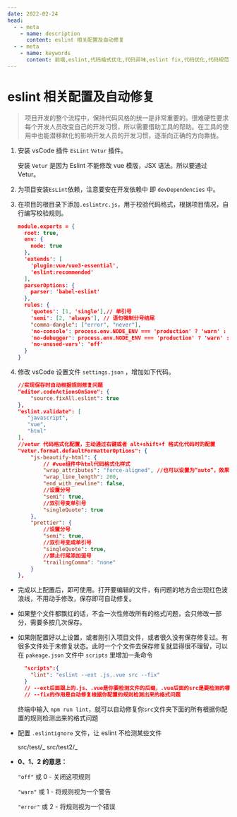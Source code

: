 ```yaml
---
date: 2022-02-24
head:
  - - meta
    - name: description
      content: eslint 相关配置及自动修复
  - - meta
    - name: keywords
      content: 前端,eslint,代码格式优化,代码异味,eslint fix,代码优化,代码规范
---
```


# eslint 相关配置及自动修复

> 项目开发的整个流程中，保持代码风格的统一是非常重要的。很难硬性要求每个开发人员改变自己的开发习惯，所以需要借助工具的帮助。在工具的使用中也能潜移默化的影响开发人员的开发习惯，逐渐向正确的方向靠拢。

1. 安装 vsCode 插件 `EsLint` `Vetur` 插件。

   安装 `Vetur` 是因为 Eslint 不能修改 vue 模版，JSX 语法。所以要通过 Vetur。

2. 为项目安装`EsLint`依赖，注意要安在开发依赖中 即 `devDependencies` 中。

3. 在项目的根目录下添加`.eslintrc.js`，用于校验代码格式，根据项目情况，自行编写校验规则。

   ```json
   module.exports = {
     root: true,
     env: {
       node: true
     },
     'extends': [
       'plugin:vue/vue3-essential',
       'eslint:recommended'
     ],
     parserOptions: {
       parser: 'babel-eslint'
     },
     rules: {
       'quotes': [1, 'single'],// 单引号
       'semi': [2, 'always'], // 语句强制分号结尾
       "comma-dangle": ["error", "never"],
       'no-console': process.env.NODE_ENV === 'production' ? 'warn' : 'off',
       'no-debugger': process.env.NODE_ENV === 'production' ? 'warn' : 'off',
       'no-unused-vars': 'off'
     }
   }

   ```

4. 修改 vsCode 设置文件 `settings.json` ，增加如下代码。

   ```json
   //实现保存时自动根据规则修复问题
   "editor.codeActionsOnSave": {
       "source.fixAll.eslint": true
   },
   "eslint.validate": [
      "javascript",
      "vue",
      "html"
   ],
   //vetur 代码格式化配置，主动通过右键或者 alt+shift+f 格式化代码时的配置
   "vetur.format.defaultFormatterOptions": {
       "js-beautify-html": {
           // #vue组件中html代码格式化样式
           "wrap_attributes": "force-aligned", //也可以设置为“auto”，效果会不一样
           "wrap_line_length": 200,
           "end_with_newline": false,
           //设置分号
           "semi": true,
           //双引号变单引号
           "singleQuote": true
       },
       "prettier": {
           //设置分号
           "semi": true,
           //双引号变成单引号
           "singleQuote": true,
           //禁止行尾添加逗号
           "trailingComma": "none"
       }
   },
   ```

- 完成以上配置后，即可使用。打开要编辑的文件，有问题的地方会出现红色波浪线，不用动手修改，保存即可自动修复。

- 如果整个文件都飘红的话，不会一次性修改所有的格式问题，会只修改一部分，需要多按几次保存。

- 如果刚配置好以上设置，或者刚引入项目文件，或者很久没有保存修复过。有很多文件处于未修复状态。此时一个个文件去保存修复就显得很不理智，可以在 `pakeage.json` 文件中 `scripts` 里增加一条命令

  ```json
    "scripts":{
      "lint": "eslint --ext .js,.vue src --fix"
    }
    // --ext后面跟上的.js、.vue是你要检测文件的后缀，.vue后面的src是要检测的哪个目录下面的文件。
    // --fix的作用是自动修复根据你配置的规则检测出来的格式问题
  ```

  终端中输入 `npm run lint`，就可以自动修复你`src`文件夹下面的所有根据你配置的规则检测出来的格式问题

- 配置 `.eslintignore` 文件，让 eslint 不检测某些文件

  src/test/_
  src/test2/_

- **0、1、2 的意思：**

  `"off"` 或 0 - 关闭这项规则

  `"warn"` 或 1 - 将规则视为一个警告

  `"error"` 或 2 - 将规则视为一个错误
